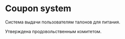 # Coupon system

Система выдачи пользователям талонов для питания.

Утверждена продовольственным комитетом.
